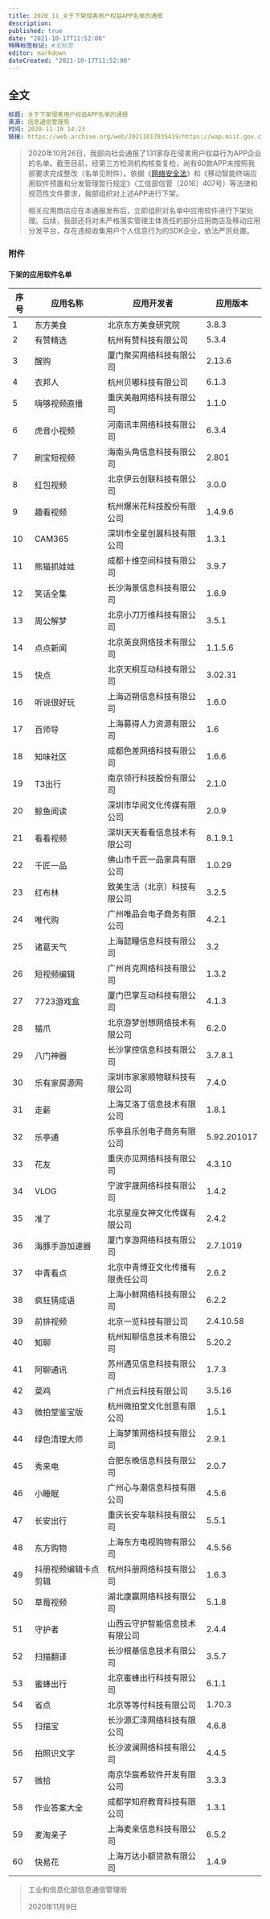 ```yaml
---
title: 2020_11_关于下架侵害用户权益APP名单的通报
description:
published: true
date: "2021-10-17T11:52:00"
特殊标签标记: #无标签
editor: markdown
dateCreated: "2021-10-17T11:52:00"
---
```


## 全文

```YAML
标题: 关于下架侵害用户权益APP名单的通报
来源: 信息通信管理局
时间: 2020-11-10 14:23
链接: https://web.archive.org/web/20211017035419/https://wap.miit.gov.cn/gyhxxhb/jgsj/xxtxglj/APPqhyhqyzxzzxd/tzgg/art/2020/art_8cfb1281495a48d3b0e1cff101d75180.html
```

> 2020年10月26日，我部向社会通报了131家存在侵害用户权益行为APP企业的名单。截至目前，经第三方检测机构核查复检，尚有60款APP未按照我部要求完成整改（名单见附件）。依据《[网络安全法](/rule/普通法律/中华人民共和国网络安全法.md)》和《移动智能终端应用软件预置和分发管理暂行规定》（工信部信管〔2016〕407号）等法律和规范性文件要求，我部组织对上述APP进行下架。
>
> 相关应用商店应在本通报发布后，立即组织对名单中应用软件进行下架处理。后续，我部还将对未严格落实管理主体责任的部分应用商店及移动应用分发平台，存在违规收集用户个人信息行为的SDK企业，依法严厉处置。

### 附件

#### 下架的应用软件名单

| 序号 | 应用名称             | 应用开发者                       | 应用版本    |
| ---- | -------------------- | -------------------------------- | ----------- |
| 1    | 东方美食             | 北京东方美食研究院               | 3.8.3       |
| 2    | 有赞精选             | 杭州有赞科技有限公司             | 5.3.4       |
| 3    | 醒购                 | 厦门聚买网络科技有限公司         | 2.13.6      |
| 4    | 衣邦人               | 杭州贝嘟科技有限公司             | 6.1.3       |
| 5    | 嗨够视频直播         | 重庆美融网络科技有限公司         | 1.1.0       |
| 6    | 虎音小视频           | 河南讯丰网络科技有限公司         | 6.3.4       |
| 7    | 刷宝短视频           | 海南头角信息科技有限公司         | 2.801       |
| 8    | 红包视频             | 北京伊云创联科技有限公司         | 3.0.0       |
| 9    | 趣看视频             | 杭州爆米花科技股份有限公司       | 1.4.9.6     |
| 10   | CAM365               | 深圳市全星创展科技有限公司       | 1.3.1       |
| 11   | 熊猫抓娃娃           | 成都十维空间科技有限公司         | 3.9.7       |
| 12   | 笑话全集             | 长沙海景信息科技有限公司         | 1.6.9       |
| 13   | 周公解梦             | 北京小刀万维科技有限公司         | 3.5.1       |
| 14   | 点点新闻             | 北京英良网络技术有限公司         | 1.1.5.6     |
| 15   | 快点                 | 北京天桐互动科技有限公司         | 3.02.31     |
| 16   | 听说很好玩           | 上海迈朔信息科技有限公司         | 1.6.0       |
| 17   | 百师导               | 上海募得人力资源有限公司         | 1.6         |
| 18   | 知味社区             | 成都色差网络科技有限公司         | 1.6.6       |
| 19   | T3出行               | 南京领行科技股份有限公司         | 2.1.0       |
| 20   | 鲸鱼阅读             | 深圳市华阅文化传媒有限公司       | 2.0.9       |
| 21   | 看看视频             | 深圳天天看看信息技术有限公司     | 8.1.9.1     |
| 22   | 千匠一品             | 佛山市千匠一品家具有限公司       | 1.0.29      |
| 23   | 红布林               | 致美生活（北京）科技有限公司     | 3.2.5       |
| 24   | 唯代购               | 广州唯品会电子商务有限公司       | 4.2.1       |
| 25   | 诸葛天气             | 上海懿瞳信息科技有限公司         | 3.2         |
| 26   | 短视频编辑           | 广州肖克网络科技有限公司         | 1.3.2       |
| 27   | 7723游戏盒           | 厦门巴掌互动科技有限公司         | 4.1.3       |
| 28   | 猫爪                 | 北京游梦创想网络技术有限公司     | 6.2.0       |
| 29   | 八门神器             | 长沙掌控信息科技有限公司         | 3.7.8.1     |
| 30   | 乐有家房源网         | 深圳市家家顺物联科技有限公司     | 7.4.0       |
| 31   | 走薪                 | 上海艾洛丁信息技术有限公司       | 1.8.1       |
| 32   | 乐亭通               | 乐亭县乐创电子商务有限公司       | 5.92.201017 |
| 33   | 花友                 | 重庆亦见网络科技有限公司         | 4.3.10      |
| 34   | VLOG                 | 宁波宇晟网络科技有限公司         | 1.4.2       |
| 35   | 准了                 | 北京星座女神文化传媒有限公司     | 2.4.2       |
| 36   | 海豚手游加速器       | 厦门享游网络科技有限公司         | 2.7.1019    |
| 37   | 中青看点             | 北京中青博亚文化传播有限责任公司 | 2.6.2       |
| 38   | 疯狂猜成语           | 上海小鲜网络科技有限公司         | 6.2.2       |
| 39   | 前排视频             | 北京一览科技有限公司             | 2.4.10.58   |
| 40   | 知聊                 | 杭州知聊信息技术有限公司         | 5.20.2      |
| 41   | 阿聊通讯             | 苏州遇见信息科技有限公司         | 1.7.3       |
| 42   | 菜鸡                 | 广州点云科技有限公司             | 3.5.16      |
| 43   | 微拍堂鉴宝版         | 杭州微拍堂文化创意有限公司       | 1.5.1       |
| 44   | 绿色清理大师         | 上海梦策网络科技有限公司         | 2.9.1       |
| 45   | 秀来电               | 合肥东晚信息科技有限公司         | 2.0.7       |
| 46   | 小睡眠               | 广州心与潮信息科技有限公司       | 4.5.6       |
| 47   | 长安出行             | 重庆长安车联科技有限公司         | 5.5.1       |
| 48   | 东方购物             | 上海东方电视购物有限公司         | 4.5.56      |
| 49   | 抖册视频编辑卡点剪辑 | 杭州抖册网络科技有限公司         | 1.6.3       |
| 50   | 草莓视频             | 湖北康赢网络科技有限公司         | 5.1.8       |
| 51   | 守护者               | 山西云守护智能信息技术有限公司   | 2.4.4       |
| 52   | 扫描翻译             | 长沙根基信息技术有限公司         | 3.5.7       |
| 53   | 蜜蜂出行             | 北京蜜蜂出行科技有限公司         | 6.1.1       |
| 54   | 省点                 | 北京等等付科技有限公司           | 1.70.3      |
| 55   | 扫描宝               | 长沙源汇泽网络科技有限公司       | 4.6.8       |
| 56   | 拍照识文字           | 长沙波澜网络科技有限公司         | 4.4.5       |
| 57   | 微拾                 | 南京华宸希软件开发有限公司       | 3.3.3       |
| 58   | 作业答案大全         | 成都学知府教育科技有限公司       | 1.3.1       |
| 59   | 麦淘亲子             | 上海麦亲信息科技有限公司         | 6.5.2       |
| 60   | 快易花               | 上海万达小额贷款有限公司         | 1.4.9       |

> 工业和信息化部信息通信管理局
>
> 2020年11月9日
